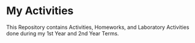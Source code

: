 # My Activities
This Repository contains Activities, Homeworks, and Laboratory Activities done during my 1st Year and 2nd Year Terms.
